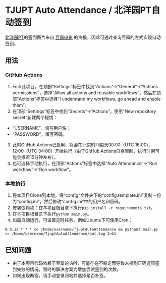 # TJUPT Auto Attendance / 北洋园PT自动签到
[北洋园PT](https://www.tjupt.org/)的签到图片来自 [豆瓣电影](https://movie.douban.com/) 的海报，因此可通过查询豆瓣的方式实现自动签到。

## 用法
### GitHub Actions
1. Fork此项目，在顶部“Settings”标签中找到“Actions”→“General”→“Actions permissions”，选择“Allow all actions and reusable workflows”，然后在顶部“Actions”标签中选择“I understand my workflows, go ahead and enable them”。
2. 在顶部“Settings”标签中找到“Secrets”→“Actions”，使用“New repository secret”新建两个秘钥：
  - “USERNAME”，填写用户名；
  - “PASSWORD”，填写密码。
3. 此时GitHub Actions已启用，将会在北京时间每天00:00（UTC 16:00）、12:00（UTC 04:00）开始执行（由于GitHub Actions自身限制，执行时间可能会推迟15分钟左右）。
4. 也可选择手动执行，在顶部“Actions”标签中选择“Auto Attendance”→“Run workflow”→“Run workflow”。

### 本地执行
1. 将本项目Clone到本地，将“config”文件夹下的“config.template.ini”复制一份为“config.ini”，然后修改“config.ini”中的用户名和密码。
2. 安装依赖项：在本项目根目录下执行`pip install -r requirements.txt`。
3. 在本项目根目录下执行`python main.py`。
4. 如需自动运行，可设置定时任务，例如Ubuntu下可使用Cron：

```cron
0 0,12 * * * cd /home/username/TjuptAutoAttendance && python3 main.py >> /home/username/TjuptAutoAttendance/out.log 2>&1
```

## 已知问题
- 由于本项目代码依赖于豆瓣的 API，可能存在不稳定而导致未找到正确选项签到失败的情况。暂时的解决方案为增加尝试签到的次数。
- 如果出现断签，请手动登录网站并选择是否补签。